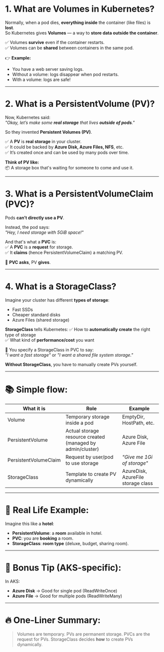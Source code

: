 # 1. What are **Volumes** in Kubernetes?

Normally, when a pod dies, **everything inside** the container (like files) is **lost**.  
So Kubernetes gives **Volumes** — a way to **store data outside the container**.

✅ Volumes **survive** even if the container restarts.  
✅ Volumes can be **shared** between containers in the same pod.

👉 **Example:**

- You have a web server saving logs.
- Without a volume: logs disappear when pod restarts.
- With a volume: logs are safe!

---

# 2. What is a **PersistentVolume** (PV)?

Now, Kubernetes said:  
_"Okay, let’s make some **real storage** that lives **outside of pods**."_

So they invented **Persistent Volumes (PV)**.

✅ A **PV** is **real storage** in your cluster.  
✅ It could be backed by **Azure Disk, Azure Files, NFS**, etc.  
✅ It’s created once and can be used by many pods over time.

**Think of PV like:**  
📦 A storage box that's waiting for someone to come and use it.

---

# 3. What is a **PersistentVolumeClaim** (PVC)?

Pods **can’t directly use a PV**.

Instead, the pod says:  
_"Hey, I need storage with 5GiB space!"_

And that's what a **PVC** is:  
✅ A **PVC** is a **request** for storage.  
✅ It **claims** (hence PersistentVolumeClaim) a matching PV.

📢 **PVC asks**, PV **gives**.

---

# 4. What is a **StorageClass**?

Imagine your cluster has different **types of storage**:

- Fast SSDs
- Cheaper standard disks
- Azure Files (shared storage)

**StorageClass** tells Kubernetes:
✅ How to **automatically create** the right type of storage  
✅ What kind of **performance/cost** you want

📢 You specify a StorageClass in PVC to say:  
_"I want a fast storage"_ or _"I want a shared file system storage."_

**Without StorageClass**, you have to manually create PVs yourself.

---

# 📚 Simple flow:

| What it is            | Role                                                       | Example                            |
| --------------------- | ---------------------------------------------------------- | ---------------------------------- |
| Volume                | Temporary storage inside a pod                             | EmptyDir, HostPath, etc.           |
| PersistentVolume      | Actual storage resource created (managed by admin/cluster) | Azure Disk, Azure File             |
| PersistentVolumeClaim | Request by user/pod to use storage                         | _"Give me 1Gi of storage"_         |
| StorageClass          | Template to create PV dynamically                          | AzureDisk, AzureFile storage class |

---

# 🎯 Real Life Example:

Imagine this like a **hotel**:

- **PersistentVolume**: a **room** available in hotel.
- **PVC**: you are **booking** a room.
- **StorageClass**: **room type** (deluxe, budget, sharing room).

---

# 🧠 Bonus Tip (AKS-specific):

In AKS:

- **Azure Disk** → Good for single pod (ReadWriteOnce)
- **Azure File** → Good for multiple pods (ReadWriteMany)

---

# 🔥 One-Liner Summary:

> Volumes are temporary. PVs are permanent storage. PVCs are the request for PVs. StorageClass decides **how** to create PVs dynamically.
